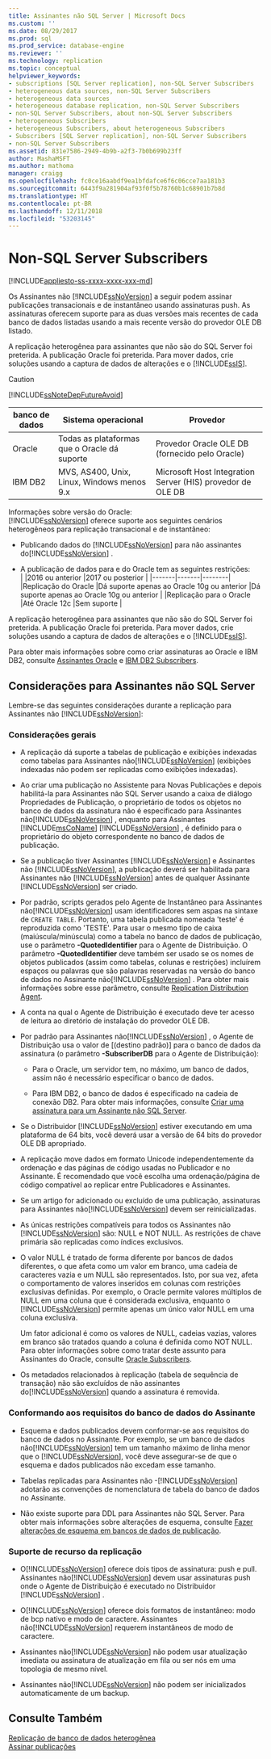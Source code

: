 ```yaml
---
title: Assinantes não SQL Server | Microsoft Docs
ms.custom: ''
ms.date: 08/29/2017
ms.prod: sql
ms.prod_service: database-engine
ms.reviewer: ''
ms.technology: replication
ms.topic: conceptual
helpviewer_keywords:
- subscriptions [SQL Server replication], non-SQL Server Subscribers
- heterogeneous data sources, non-SQL Server Subscribers
- heterogeneous data sources
- heterogeneous database replication, non-SQL Server Subscribers
- non-SQL Server Subscribers, about non-SQL Server Subscribers
- heterogeneous Subscribers
- heterogeneous Subscribers, about heterogeneous Subscribers
- Subscribers [SQL Server replication], non-SQL Server Subscribers
- non-SQL Server Subscribers
ms.assetid: 831e7586-2949-4b9b-a2f3-7b0b699b23ff
author: MashaMSFT
ms.author: mathoma
manager: craigg
ms.openlocfilehash: fc0ce16aabdf9ea1bfdafce6f6c06cce7aa181b3
ms.sourcegitcommit: 6443f9a281904af93f0f5b78760b1c68901b7b8d
ms.translationtype: HT
ms.contentlocale: pt-BR
ms.lasthandoff: 12/11/2018
ms.locfileid: "53203145"
---
```

# <a name="non-sql-server-subscribers"></a>Non-SQL Server Subscribers  
[!INCLUDE[appliesto-ss-xxxx-xxxx-xxx-md](../../../includes/appliesto-ss-xxxx-xxxx-xxx-md.md)]

Os Assinantes não [!INCLUDE[ssNoVersion](../../../includes/ssnoversion-md.md)] a seguir podem assinar publicações transacionais e de instantâneo usando assinaturas push. As assinaturas oferecem suporte para as duas versões mais recentes de cada banco de dados listadas usando a mais recente versão do provedor OLE DB listado.  
  
 A replicação heterogênea para assinantes que não são do SQL Server foi preterida. A publicação Oracle foi preterida. Para mover dados, crie soluções usando a captura de dados de alterações e o [!INCLUDE[ssIS](../../../includes/ssis-md.md)].  
  
> [!CAUTION]  
>  [!INCLUDE[ssNoteDepFutureAvoid](../../../includes/ssnotedepfutureavoid-md.md)]  
  
|banco de dados|Sistema operacional|Provedor|  
|--------------|----------------------|--------------|  
|Oracle|Todas as plataformas que o Oracle dá suporte|Provedor Oracle OLE DB (fornecido pelo Oracle)|  
|IBM DB2|MVS, AS400, Unix, Linux, Windows menos 9.x|Microsoft Host Integration Server (HIS) provedor de OLE DB|  

Informações sobre versão do Oracle:  
[!INCLUDE[ssNoVersion](../../../includes/ssnoversion-md.md)] oferece suporte aos seguintes cenários heterogêneos para replicação transacional e de instantâneo:  
  
-   Publicando dados do [!INCLUDE[ssNoVersion](../../../includes/ssnoversion-md.md)] para não assinantes do[!INCLUDE[ssNoVersion](../../../includes/ssnoversion-md.md)] .  

-   A publicação de dados para e do Oracle tem as seguintes restrições:  
  | |2016 ou anterior |2017 ou posterior |
  |-------|-------|--------|
  |Replicação do Oracle |Dá suporte apenas ao Oracle 10g ou anterior |Dá suporte apenas ao Oracle 10g ou anterior |
  |Replicação para o Oracle |Até Oracle 12c |Sem suporte |


 A replicação heterogênea para assinantes que não são do SQL Server foi preterida. A publicação Oracle foi preterida. Para mover dados, crie soluções usando a captura de dados de alterações e o [!INCLUDE[ssIS](../../../includes/ssis-md.md)].  

Para obter mais informações sobre como criar assinaturas ao Oracle e IBM DB2, consulte [Assinantes Oracle](../../../relational-databases/replication/non-sql/oracle-subscribers.md) e [IBM DB2 Subscribers](../../../relational-databases/replication/non-sql/ibm-db2-subscribers.md).  
  
## <a name="considerations-for-non-sql-server-subscribers"></a>Considerações para Assinantes não SQL Server  
 Lembre-se das seguintes considerações durante a replicação para Assinantes não [!INCLUDE[ssNoVersion](../../../includes/ssnoversion-md.md)]:  
  
### <a name="general-considerations"></a>Considerações gerais  
  
-   A replicação dá suporte a tabelas de publicação e exibições indexadas como tabelas para Assinantes não[!INCLUDE[ssNoVersion](../../../includes/ssnoversion-md.md)] (exibições indexadas não podem ser replicadas como exibições indexadas).  
  
-   Ao criar uma publicação no Assistente para Novas Publicações e depois habilitá-la para Assinantes não SQL Server usando a caixa de diálogo Propriedades de Publicação, o proprietário de todos os objetos no banco de dados da assinatura não é especificado para Assinantes não[!INCLUDE[ssNoVersion](../../../includes/ssnoversion-md.md)] , enquanto para Assinantes [!INCLUDE[msCoName](../../../includes/msconame-md.md)] [!INCLUDE[ssNoVersion](../../../includes/ssnoversion-md.md)] , é definido para o proprietário do objeto correspondente no banco de dados de publicação.  
  
-   Se a publicação tiver Assinantes [!INCLUDE[ssNoVersion](../../../includes/ssnoversion-md.md)] e Assinantes não [!INCLUDE[ssNoVersion](../../../includes/ssnoversion-md.md)], a publicação deverá ser habilitada para Assinantes não [!INCLUDE[ssNoVersion](../../../includes/ssnoversion-md.md)] antes de qualquer Assinante [!INCLUDE[ssNoVersion](../../../includes/ssnoversion-md.md)] ser criado.  
  
-   Por padrão, scripts gerados pelo Agente de Instantâneo para Assinantes não[!INCLUDE[ssNoVersion](../../../includes/ssnoversion-md.md)] usam identificadores sem aspas na sintaxe de `CREATE TABLE`. Portanto, uma tabela publicada nomeada 'teste' é reproduzida como 'TESTE'. Para usar o mesmo tipo de caixa (maiúscula/minúscula) como a tabela no banco de dados de publicação, use o parâmetro **-QuotedIdentifier** para o Agente de Distribuição. O parâmetro **-QuotedIdentifier** deve também ser usado se os nomes de objetos publicados (assim como tabelas, colunas e restrições) incluírem espaços ou palavras que são palavras reservadas na versão do banco de dados no Assinante não[!INCLUDE[ssNoVersion](../../../includes/ssnoversion-md.md)] . Para obter mais informações sobre esse parâmetro, consulte [Replication Distribution Agent](../../../relational-databases/replication/agents/replication-distribution-agent.md).  
  
-   A conta na qual o Agente de Distribuição é executado deve ter acesso de leitura ao diretório de instalação do provedor OLE DB.  
  
-   Por padrão para Assinantes não[!INCLUDE[ssNoVersion](../../../includes/ssnoversion-md.md)] , o Agente de Distribuição usa o valor de [(destino padrão)] para o banco de dados da assinatura (o parâmetro **-SubscriberDB** para o Agente de Distribuição):  
  
    -   Para o Oracle, um servidor tem, no máximo, um banco de dados, assim não é necessário especificar o banco de dados.  
  
    -   Para IBM DB2, o banco de dados é especificado na cadeia de conexão DB2. Para obter mais informações, consulte [Criar uma assinatura para um Assinante não SQL Server](../../../relational-databases/replication/create-a-subscription-for-a-non-sql-server-subscriber.md).  
  
-   Se o Distribuidor [!INCLUDE[ssNoVersion](../../../includes/ssnoversion-md.md)] estiver executando em uma plataforma de 64 bits, você deverá usar a versão de 64 bits do provedor OLE DB apropriado.  
  
-   A replicação move dados em formato Unicode independentemente da ordenação e das páginas de código usadas no Publicador e no Assinante. É recomendado que você escolha uma ordenação/página de código compatível ao replicar entre Publicadores e Assinantes.  
  
-   Se um artigo for adicionado ou excluído de uma publicação, assinaturas para Assinantes não[!INCLUDE[ssNoVersion](../../../includes/ssnoversion-md.md)] devem ser reinicializadas.  
  
-   As únicas restrições compatíveis para todos os Assinantes não [!INCLUDE[ssNoVersion](../../../includes/ssnoversion-md.md)] são: NULL e NOT NULL. As restrições de chave primária são replicadas como índices exclusivos.  
  
-   O valor NULL é tratado de forma diferente por bancos de dados diferentes, o que afeta como um valor em branco, uma cadeia de caracteres vazia e um NULL são representados. Isto, por sua vez, afeta o comportamento de valores inseridos em colunas com restrições exclusivas definidas. Por exemplo, o Oracle permite valores múltiplos de NULL em uma coluna que é considerada exclusiva, enquanto o [!INCLUDE[ssNoVersion](../../../includes/ssnoversion-md.md)] permite apenas um único valor NULL em uma coluna exclusiva.  
  
     Um fator adicional é como os valores de NULL, cadeias vazias, valores em branco são tratados quando a coluna é definida como NOT NULL. Para obter informações sobre como tratar deste assunto para Assinantes do Oracle, consulte [Oracle Subscribers](../../../relational-databases/replication/non-sql/oracle-subscribers.md).  
  
-   Os metadados relacionados à replicação (tabela de sequência de transação) não são excluídos de não assinantes do[!INCLUDE[ssNoVersion](../../../includes/ssnoversion-md.md)] quando a assinatura é removida.  
  
### <a name="conforming-to-the-requirements-of-the-subscriber-database"></a>Conformando aos requisitos do banco de dados do Assinante  
  
-   Esquema e dados publicados devem conformar-se aos requisitos do banco de dados no Assinante. Por exemplo, se um banco de dados não[!INCLUDE[ssNoVersion](../../../includes/ssnoversion-md.md)] tem um tamanho máximo de linha menor que o [!INCLUDE[ssNoVersion](../../../includes/ssnoversion-md.md)], você deve assegurar-se de que o esquema e dados publicados não excedam esse tamanho.  
  
-   Tabelas replicadas para Assinantes não -[!INCLUDE[ssNoVersion](../../../includes/ssnoversion-md.md)] adotarão as convenções de nomenclatura de tabela do banco de dados no Assinante.  
  
-   Não existe suporte para DDL para Assinantes não SQL Server. Para obter mais informações sobre alterações de esquema, consulte [Fazer alterações de esquema em bancos de dados de publicação](../../../relational-databases/replication/publish/make-schema-changes-on-publication-databases.md).  
  
### <a name="replication-feature-support"></a>Suporte de recurso da replicação  
  
-   O[!INCLUDE[ssNoVersion](../../../includes/ssnoversion-md.md)] oferece dois tipos de assinatura: push e pull. Assinantes não[!INCLUDE[ssNoVersion](../../../includes/ssnoversion-md.md)] devem usar assinaturas push onde o Agente de Distribuição é executado no Distribuidor [!INCLUDE[ssNoVersion](../../../includes/ssnoversion-md.md)] .  
  
-   O[!INCLUDE[ssNoVersion](../../../includes/ssnoversion-md.md)] oferece dois formatos de instantâneo: modo de bcp nativo e modo de caractere. Assinantes não[!INCLUDE[ssNoVersion](../../../includes/ssnoversion-md.md)] requerem instantâneos de modo de caractere.  
  
-   Assinantes não[!INCLUDE[ssNoVersion](../../../includes/ssnoversion-md.md)] não podem usar atualização imediata ou assinatura de atualização em fila ou ser nós em uma topologia de mesmo nível.  
  
-   Assinantes não[!INCLUDE[ssNoVersion](../../../includes/ssnoversion-md.md)] não podem ser inicializados automaticamente de um backup.  
  
## <a name="see-also"></a>Consulte Também  
 [Replicação de banco de dados heterogênea](../../../relational-databases/replication/non-sql/heterogeneous-database-replication.md)   
 [Assinar publicações](../../../relational-databases/replication/subscribe-to-publications.md)  
  
  
